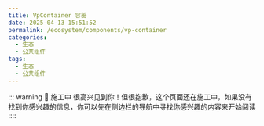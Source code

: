 ```yaml
---
title: VpContainer 容器
date: 2025-04-13 15:51:52
permalink: /ecosystem/components/vp-container
categories:
  - 生态
  - 公共组件
tags:
  - 生态
  - 公共组件
---
```


::: warning 🚧 施工中
很高兴见到你！但很抱歉，这个页面还在施工中，如果没有找到你感兴趣的信息，你可以先在侧边栏的导航中寻找你感兴趣的内容来开始阅读
::::
